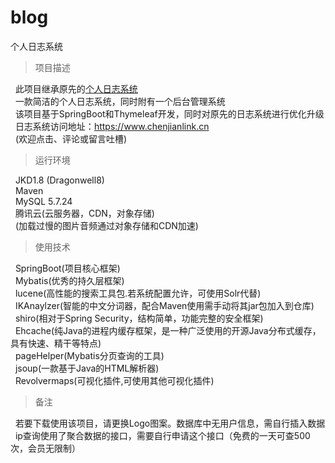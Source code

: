 # blog
个人日志系统
> 项目描述

&nbsp; 此项目继承原先的[个人日志系统](https://github.com/ChenJianLink/blog)   
&nbsp; 一款简洁的个人日志系统，同时附有一个后台管理系统  
&nbsp; 该项目基于SpringBoot和Thymeleaf开发，同时对原先的日志系统进行优化升级    
&nbsp; 日志系统访问地址：https://www.chenjianlink.cn  
&nbsp; (欢迎点击、评论或留言吐槽)

> 运行环境

&nbsp; JKD1.8 (Dragonwell8)  
&nbsp; Maven  
&nbsp; MySQL 5.7.24  
&nbsp; 腾讯云(云服务器，CDN，对象存储)  
&nbsp; (加载过慢的图片音频通过对象存储和CDN加速)

> 使用技术

&nbsp; SpringBoot(项目核心框架)  
&nbsp; Mybatis(优秀的持久层框架)  
&nbsp; lucene(高性能的搜索工具包.若系统配置允许，可使用Solr代替)  
&nbsp; IKAnaylzer(智能的中文分词器，配合Maven使用需手动将其jar包加入到仓库)  
&nbsp; shiro(相对于Spring Security，结构简单，功能完整的安全框架)  
&nbsp; Ehcache(纯Java的进程内缓存框架，是一种广泛使用的开源Java分布式缓存，具有快速、精干等特点)  
&nbsp; pageHelper(Mybatis分页查询的工具)  
&nbsp; jsoup(一款基于Java的HTML解析器)  
&nbsp; Revolvermaps(可视化插件,可使用其他可视化插件)

> 备注

&nbsp; 若要下载使用该项目，请更换Logo图案。数据库中无用户信息，需自行插入数据  
&nbsp; ip查询使用了聚合数据的接口，需要自行申请这个接口（免费的一天可查500次，会员无限制）